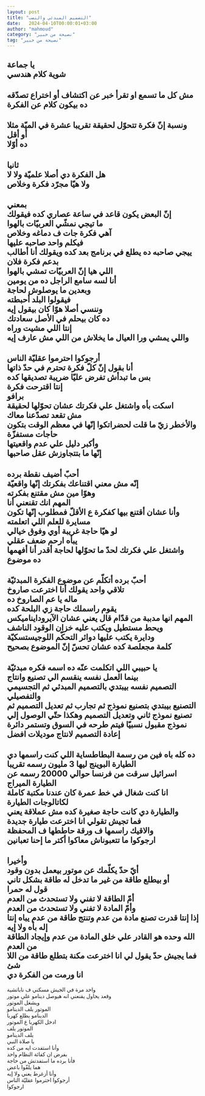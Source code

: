 ```yaml
---
layout: post
title: "التصميم المبدئي والنصب"
date:   2024-04-10T00:00:01+03:00
author: "mahmoud"
category: "نصيحة من خبير"
tag: "نصيحة من خبير"
---
```



يا جماعة  
شوية كلام هندسي  
-  
مش كل ما تسمع او تقرأ خبر عن اكتشاف أو اختراع
تصدّقه  
ده بيكون كلام عن الفكرة  
-  
ونسبة إنّ فكرة تتحوّل لحقيقة تقريبا عشرة في الميّة
مثلا  
أو أقل  
ده أوّلا  
-  
ثانيا  
هل الفكرة دي أصلا علميّة ولا لا  
ولا هيّا مجرّد فكرة وخلاص  
-  
بمعني  
إنّ البعض يكون قاعد في ساعة عصاري كده فيقولك  
ما تيجي نمشّي العربيّات بالهوا  
آهي فكرة جات ف دماغه وخلاص  
فيكلم واحد صاحبه عليها  
ييجي صاحبه ده يطلع في برنامج بعد كده ويقولك أنا أطالب
بدعم فكرة فلان  
اللي هيا إنّ العربيّات تمشي بالهوا  
أنا لسه سامع الراجل ده من يومين  
وبعدين ما يوصلوش لحاجة  
فيقولوا البلد أحبطته  
وننسي أصلا هوّا كان بيقول إيه  
ده كان بيحلم في الأصل سعادتك  
إنتا اللي مشيت وراه  
واللي يمشي ورا العيال ما يخلاش من اللي مش عارف
إيه  
-  
أرجوكوا احترموا عقليّة الناس  
أنا بقول إنّ كلّ فكرة تحترم في حدّ ذاتها  
بس ما تبدأش تفرض عليّا ضريبة تصديقها كده  
إنتا اقترحت فكرة  
برافو  
اسكت بأه واشتغل علي فكرتك عشان تحوّلها لحقيقة  
مش تقعد تصدّعنا معاك  
والأخطر زيّ ما قلت لحضراتكوا إنّها في معظم الوقت بتكون
حاجات مستفزّة  
وأكبر دليل علي عدم واقعيتها  
إنّها ما بتتجاوزش عقل صاحبها  
-  
أحبّ أضيف نقطة برده  
إنّه مش معني اقتناعك بفكرتك إنّها واقعيّة  
وهوّا مين مش مقتنع بفكرته  
المهم انك تقنعني أنا  
وأنا عشان أقتنع بيها كفكرة ع الأقلّ فمطلوب إنّها تكون
مسايرة للعلم اللي اتعلمته  
لو هيّا حاجة غريبة أوي وفوق خيالي  
يبأه ارحم ضعف عقلي  
واشتغل علي فكرتك لحدّ ما تحوّلها لحاجة أقدر أنا
أفهمها  
ده موضوع  
-  
أحبّ برده أتكلّم عن موضوع الفكرة المبدئيّة  
تلاقي واحد يقولك أنا اخترعت صاروخ  
ماله يا عم الصاروخ ده  
يقوم راسملك حاجة زي البلحة كده  
المهم انها مدببة من قدّام قال يعني عشان
الآيرودايناميكس  
ويحط مستطيل ويكتب عليه خزان الوقود الناشف  
ودايرة يكتب عليها دوائر التحكّم اللوجيستسكيّة  
كلمة مجعلصة كده عشان تحسّ إنّ الموضوع بصحيح  
-  
يا حبيبي اللي اتكلمت عنّه ده اسمه فكره مبدئيّة  
بينما العمل نفسه ينقسم الي تصنيع وانتاج  
التصميم نفسه بيبتدي بالتصميم المبدئي ثم التجسيمي
والتفصيلي  
التصنيع بيبتدي بتصنيع نموذج ثم تجارب ثم تعديل التصميم ثم
تصنيع نموذج ثاني وتعديل التصميم وهكذا حتّي الوصول إلي نموذج مقبول نسبيّا
فيتم طرحه في السوق وتستمر دائرة إعادة التصميم لانتاج موديلات
افضل  
-  
ده كله باه فين من رسمة البطاطساية اللي كنت راسمها
دي  
الطيارة البوينج ليها 3 مليون رسمه تقريبا  
اسرائيل سرقت من فرنسا حوالي 20000 رسمه عن الطيارة
الميراج  
انا كنت شغال في خط عمرة كان عندنا مكتبة كاملة لكاتالوجات
الطيارة  
والطيارة دي كانت حاجة صغيرة كده مش عملاقة يعني  
فما تجيش تقولي انا اخترعت طيارة جديدة  
والاقيك راسمها ف ورقة حاططها ف المحفظة  
ارجوكوا ما تتعبوناش معاكوا أكتر ما إحنا تعبانين  
-  
وأخيرا  
أيّ حدّ يكلّمك عن موتور بيعمل بدون وقود  
أو بيطلع طاقة من غير ما تدخل له طاقة بشكل تاني  
قول له حمرا  
أمّ الطاقة لا تفني ولا تستحدث من العدم  
وأمّ المادة لا تفني ولا تستحدث من العدم  
إذا إنتا قدرت تصنع مادة من عدم وتنتج طاقة من عدم يباه
إنتا إله بأه ولا إيه  
الله وحده هو القادر علي خلق المادة من عدم وإيجاد الطاقة
من العدم  
فما يجيش حدّ يقول لي انا اخترعت مكنة بتطلع طاقة من اللا
شئ  
انا ورمت من الفكرة دي  
-  
واحد مرة في الجيش مسكني ف ناباتشية  
وقعد يحاول يقنعني انه هيوصل دينامو علي موتور  
ويشغل الموتور  
الموتور يلف الدينامو  
الدينامو يطلع كهربا  
ادخل الكهربا ع الموتور  
الموتور يلف  
يلف الدينامو  
يا صلاة النبي  
وأنا استفدت ايه من كده  
بفرض ان كفائة النظام واحد  
فأنا برده ما استفدتش من حاجة  
هما يلفّوا باعض  
وأنا أزغرط يعني ولا إيه  
أرجوكوا احترموا عقليّة الناس  
ارجوكوا
